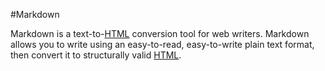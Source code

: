 #Markdown 

Markdown is a text-to-[HTML](/wiki/HTML) conversion tool for web writers. Markdown allows you to write using an easy-to-read, easy-to-write plain text format, then convert it to structurally valid [HTML](/wiki/HTML).